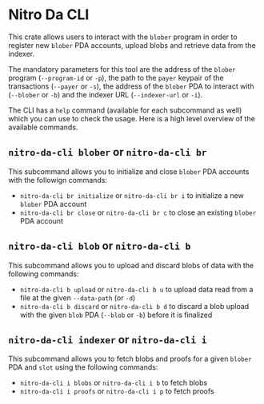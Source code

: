 # Nitro Da CLI

This crate allows users to interact with the `blober` program in order to register new `blober` PDA accounts, upload blobs and retrieve data from the indexer.

The mandatory parameters for this tool are the address of the `blober` program (`--program-id` or `-p`), the path to the `payer` keypair of the transactions (`--payer` or `-s`),
the address of the `blober` PDA to interact with (`--blober` or `-b`) and the indexer URL (`--indexer-url` or `-i`).

The CLI has a `help` command (available for each subcommand as well) which you can use to check the usage.
Here is a high level overview of the available commands.

## `nitro-da-cli blober` or `nitro-da-cli br`

This subcommand allows you to initialize and close `blober` PDA accounts with the followign commands:

- `nitro-da-cli br initialize` or `nitro-da-cli br i` to initialize a new `blober` PDA account
- `nitro-da-cli br close` or `nitro-da-cli br c` to close an existing `blober` PDA account

## `nitro-da-cli blob` or `nitro-da-cli b`

This subcommand allows you to upload and discard blobs of data with the following commands:

- `nitro-da-cli b upload` or `nitro-da-cli b u` to upload data read from a file at the given `--data-path` (or `-d`)
- `nitro-da-cli b discard` or `nitro-da-cli b d` to discard a blob upload with the given `blob` PDA (`--blob` or `-b`) before it is finalized

## `nitro-da-cli indexer` or `nitro-da-cli i`

This subcommand allows you to fetch blobs and proofs for a given `blober` PDA and `slot` using the following commands:

- `nitro-da-cli i blobs` or `nitro-da-cli i b` to fetch blobs
- `nitro-da-cli i proofs` or `nitro-da-cli i p` to fetch proofs

